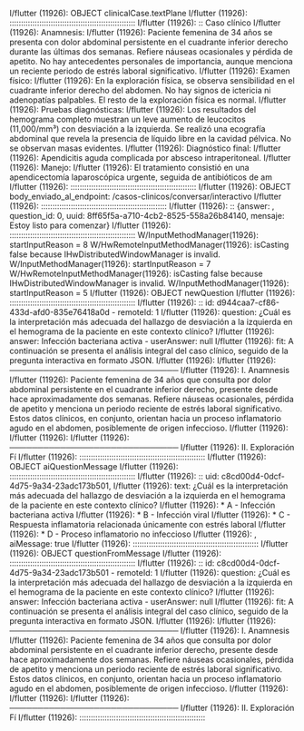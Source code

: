 I/flutter (11926): OBJECT  clinicalCase.textPlane 
I/flutter (11926): :::::::::::::::::::::::::::::::::::::::::::::::::::::::
I/flutter (11926): :: Caso clínico
I/flutter (11926): Anamnesis:
I/flutter (11926): Paciente femenina de 34 años se presenta con dolor abdominal persistente en el cuadrante inferior derecho durante las últimas dos semanas. Refiere náuseas ocasionales y pérdida de apetito. No hay antecedentes personales de importancia, aunque menciona un reciente periodo de estrés laboral significativo.
I/flutter (11926): Examen físico:
I/flutter (11926): En la exploración física, se observa sensibilidad en el cuadrante inferior derecho del abdomen. No hay signos de ictericia ni adenopatías palpables. El resto de la exploración física es normal.
I/flutter (11926): Pruebas diagnósticas:
I/flutter (11926): Los resultados del hemograma completo muestran un leve aumento de leucocitos (11,000/mm³) con desviación a la izquierda. Se realizó una ecografía abdominal que revela la presencia de líquido libre en la cavidad pélvica. No se observan masas evidentes.
I/flutter (11926): Diagnóstico final:
I/flutter (11926): Apendicitis aguda complicada por absceso intraperitoneal.
I/flutter (11926): Manejo:
I/flutter (11926): El tratamiento consistió en una apendicectomía laparoscópica urgente, seguida de antibióticos de am
I/flutter (11926): :::::::::::::::::::::::::::::::::::::::::::::::::::::::
I/flutter (11926): OBJECT  body_enviado_al_endpoint: /casos-clinicos/conversar/interactivo 
I/flutter (11926): :::::::::::::::::::::::::::::::::::::::::::::::::::::::
I/flutter (11926): :: {answer: , question_id: 0, uuid: 8ff65f5a-a710-4cb2-8525-558a26b84140, mensaje: Estoy listo para comenzar}
I/flutter (11926): :::::::::::::::::::::::::::::::::::::::::::::::::::::::
W/InputMethodManager(11926): startInputReason = 8
W/HwRemoteInputMethodManager(11926): isCasting false because IHwDistributedWindowManager is invalid.
W/InputMethodManager(11926): startInputReason = 7
W/HwRemoteInputMethodManager(11926): isCasting false because IHwDistributedWindowManager is invalid.
W/InputMethodManager(11926): startInputReason = 5
I/flutter (11926): OBJECT  newQuestion 
I/flutter (11926): :::::::::::::::::::::::::::::::::::::::::::::::::::::::
I/flutter (11926): :: id: d944caa7-cf86-433d-afd0-835e76418a0d - remoteId: 1
I/flutter (11926):  question: ¿Cuál es la interpretación más adecuada del hallazgo de desviación a la izquierda en el hemograma de la paciente en este contexto clínico?
I/flutter (11926): answer: Infección bacteriana activa - userAnswer: null
I/flutter (11926): fit: A continuación se presenta el análisis integral del caso clínico, seguido de la pregunta interactiva en formato JSON.
I/flutter (11926):
I/flutter (11926): ──────────────────────────────
I/flutter (11926): I. Anamnesis
I/flutter (11926): Paciente femenina de 34 años que consulta por dolor abdominal persistente en el cuadrante inferior derecho, presente desde hace aproximadamente dos semanas. Refiere náuseas ocasionales, pérdida de apetito y menciona un periodo reciente de estrés laboral significativo. Estos datos clínicos, en conjunto, orientan hacia un proceso inflamatorio agudo en el abdomen, posiblemente de origen infeccioso.
I/flutter (11926):
I/flutter (11926):
I/flutter (11926): ──────────────────────────────
I/flutter (11926): II. Exploración Fí
I/flutter (11926): :::::::::::::::::::::::::::::::::::::::::::::::::::::::
I/flutter (11926): OBJECT  aiQuestionMessage 
I/flutter (11926): :::::::::::::::::::::::::::::::::::::::::::::::::::::::
I/flutter (11926): :: uid: c8cd00d4-0dcf-4d75-9a34-23adc173b501,
I/flutter (11926): text: ¿Cuál es la interpretación más adecuada del hallazgo de desviación a la izquierda en el hemograma de la paciente en este contexto clínico?
I/flutter (11926):  * A - Infección bacteriana activa
I/flutter (11926):  * B - Infección viral
I/flutter (11926):  * C - Respuesta inflamatoria relacionada únicamente con estrés laboral
I/flutter (11926):  * D - Proceso inflamatorio no infeccioso
I/flutter (11926): , aiMessage: true
I/flutter (11926): :::::::::::::::::::::::::::::::::::::::::::::::::::::::
I/flutter (11926): OBJECT  questionFromMessage 
I/flutter (11926): :::::::::::::::::::::::::::::::::::::::::::::::::::::::
I/flutter (11926): :: id: c8cd00d4-0dcf-4d75-9a34-23adc173b501 - remoteId: 1
I/flutter (11926):  question: ¿Cuál es la interpretación más adecuada del hallazgo de desviación a la izquierda en el hemograma de la paciente en este contexto clínico?
I/flutter (11926): answer: Infección bacteriana activa - userAnswer: null
I/flutter (11926): fit: A continuación se presenta el análisis integral del caso clínico, seguido de la pregunta interactiva en formato JSON.
I/flutter (11926):
I/flutter (11926): ──────────────────────────────
I/flutter (11926): I. Anamnesis
I/flutter (11926): Paciente femenina de 34 años que consulta por dolor abdominal persistente en el cuadrante inferior derecho, presente desde hace aproximadamente dos semanas. Refiere náuseas ocasionales, pérdida de apetito y menciona un periodo reciente de estrés laboral significativo. Estos datos clínicos, en conjunto, orientan hacia un proceso inflamatorio agudo en el abdomen, posiblemente de origen infeccioso.
I/flutter (11926):
I/flutter (11926):
I/flutter (11926): ──────────────────────────────
I/flutter (11926): II. Exploración Fí
I/flutter (11926): :::::::::::::::::::::::::::::::::::::::::::::::::::::::
